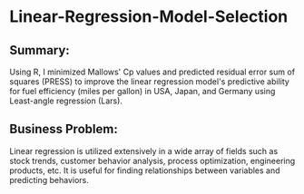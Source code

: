 # Linear-Regression-Model-Selection

## Summary:
Using R, I minimized Mallows' Cp values and predicted residual error sum of squares (PRESS) to improve the linear regression model's predictive ability for fuel efficiency (miles per gallon) in USA, Japan, and Germany using Least-angle regression (Lars). 

## Business Problem:
Linear regression is utilized extensively in a wide array of fields such as stock trends, customer behavior analysis, process optimization, engineering products, etc. It is useful for finding relationships between variables and predicting behaviors.
